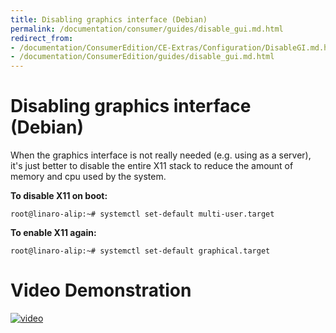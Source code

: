 ```yaml
---
title: Disabling graphics interface (Debian)
permalink: /documentation/consumer/guides/disable_gui.md.html
redirect_from:
- /documentation/ConsumerEdition/CE-Extras/Configuration/DisableGI.md.html/
- /documentation/ConsumerEdition/guides/disable_gui.md.html
---
```

# Disabling graphics interface (Debian)

When the graphics interface is not really needed (e.g. using as a server), it's just better to disable the entire X11 stack to reduce the amount of memory and cpu used by the system.

**To disable X11 on boot:**

```shell
root@linaro-alip:~# systemctl set-default multi-user.target
```

**To enable X11 again:**

```shell
root@linaro-alip:~# systemctl set-default graphical.target
```
# Video Demonstration

[![video](https://img.youtube.com/vi/qLfTue6Kj-Y/0.jpg)](http://www.youtube.com/watch?v=qLfTue6Kj-Y)
